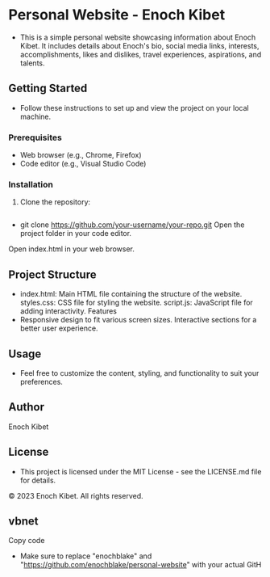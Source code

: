 # Personal Website - Enoch Kibet

- This is a simple personal website showcasing information about Enoch Kibet. It includes details about Enoch's bio, social media links, interests, accomplishments, likes and dislikes, travel experiences, aspirations, and talents.

## Getting Started

- Follow these instructions to set up and view the project on your local machine.

### Prerequisites

- Web browser (e.g., Chrome, Firefox)
- Code editor (e.g., Visual Studio Code)

### Installation

1. Clone the repository:

   ```bash
- git clone https://github.com/your-username/your-repo.git
Open the project folder in your code editor.

Open index.html in your web browser.

## Project Structure
- index.html: Main HTML file containing the structure of the website.
styles.css: CSS file for styling the website.
script.js: JavaScript file for adding interactivity.
Features
- Responsive design to fit various screen sizes.
Interactive sections for a better user experience.
## Usage
- Feel free to customize the content, styling, and functionality to suit your preferences.

## Author
Enoch Kibet

## License
- This project is licensed under the MIT License - see the LICENSE.md file for details.

© 2023 Enoch Kibet. All rights reserved.

## vbnet
Copy code

- Make sure to replace "enochblake" and "https://github.com/enochblake/personal-website" with your actual GitH